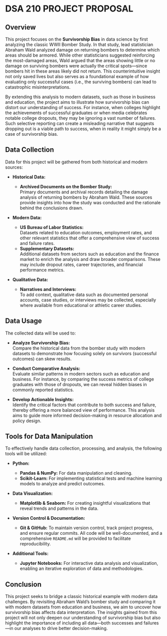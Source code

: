# DSA 210 PROJECT PROPOSAL

## Overview

This project focuses on the **Survivorship Bias** in data science by first analyzing the classic WWII Bomber Study. In that study, lead statistician Abraham Wald analyzed damage on returning bombers to determine which areas should be armored. While other statisticians suggested reinforcing the most-damaged areas, Wald argued that the areas showing little or no damage on surviving bombers were actually the critical spots—since bombers hit in these areas likely did not return. This counterintuitive insight not only saved lives but also serves as a foundational example of how evaluating only successful cases (i.e., the surviving bombers) can lead to catastrophic misinterpretations.

By extending this analysis to modern datasets, such as those in business and education, the project aims to illustrate how survivorship bias can distort our understanding of success. For instance, when colleges highlight the achievements of successful graduates or when media celebrates notable college dropouts, they may be ignoring a vast number of failures. Such selective reporting can create a misleading narrative that suggests dropping out is a viable path to success, when in reality it might simply be a case of survivorship bias.

## Data Collection

Data for this project will be gathered from both historical and modern sources:

- **Historical Data:**
  - **Archived Documents on the Bomber Study:**  
    Primary documents and archival records detailing the damage analysis of returning bombers by Abraham Wald. These sources provide insights into how the study was conducted and the rationale behind the conclusions drawn.
  
- **Modern Data:**
  - **US Bureau of Labor Statistics:**  
    Datasets related to education outcomes, employment rates, and other relevant statistics that offer a comprehensive view of success and failure rates.
  - **Supplementary Datasets:**  
    Additional datasets from sectors such as education and the finance market to enrich the analysis and draw broader comparisons. These may include dropout rates, career trajectories, and financial performance metrics.

- **Qualitative Data:**
  - **Narratives and Interviews:**  
    To add context, qualitative data such as documented personal accounts, case studies, or interviews may be collected, especially where available from educational or athletic career studies.

## Data Usage

The collected data will be used to:

- **Analyze Survivorship Bias:**  
  Compare the historical data from the bomber study with modern datasets to demonstrate how focusing solely on survivors (successful outcomes) can skew results.
  
- **Conduct Comparative Analysis:**  
  Evaluate similar patterns in modern sectors such as education and business. For instance, by comparing the success metrics of college graduates with those of dropouts, we can reveal hidden biases in commonly reported statistics.
  
- **Develop Actionable Insights:**  
  Identify the critical factors that contribute to both success and failure, thereby offering a more balanced view of performance. This analysis aims to guide more informed decision-making in resource allocation and policy design.

## Tools for Data Manipulation

To effectively handle data collection, processing, and analysis, the following tools will be utilized:

- **Python:**
  - **Pandas & NumPy:** For data manipulation and cleaning.
  - **Scikit-Learn:** For implementing statistical tests and machine learning models to analyze and predict outcomes.
  
- **Data Visualization:**
  - **Matplotlib & Seaborn:** For creating insightful visualizations that reveal trends and patterns in the data.
  
- **Version Control & Documentation:**
  - **Git & GitHub:** To maintain version control, track project progress, and ensure regular commits. All code will be well-documented, and a comprehensive `README.md` will be provided to facilitate reproducibility.
  
- **Additional Tools:**
  - **Jupyter Notebooks:** For interactive data analysis and visualization, enabling an iterative exploration of data and methodologies.

## Conclusion

This project seeks to bridge a classic historical example with modern data challenges. By revisiting Abraham Wald’s bomber study and comparing it with modern datasets from education and business, we aim to uncover how survivorship bias affects data interpretation. The insights gained from this project will not only deepen our understanding of survivorship bias but also highlight the importance of including all data—both successes and failures—in our analyses to drive better decision-making.
